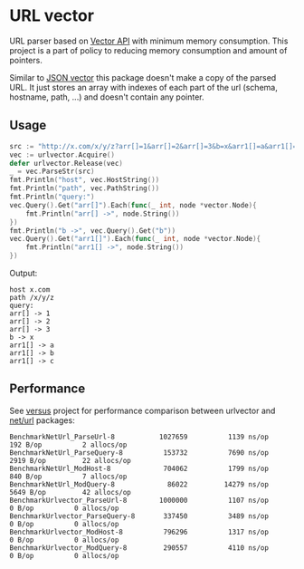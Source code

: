 # URL vector

URL parser based on [Vector API](https://github.com/koykov/vector) with minimum memory consumption.
This project is a part of policy to reducing memory consumption and amount of pointers.

Similar to [JSON vector](https://github.com/koykov/jsonvector) this package doesn't make a copy of the parsed URL.
It just stores an array with indexes of each part of the url (schema, hostname, path, ...) and doesn't contain any pointer.

## Usage

```go
src := "http://x.com/x/y/z?arr[]=1&arr[]=2&arr[]=3&b=x&arr1[]=a&arr1[]=b&arr1[]=c"
vec := urlvector.Acquire()
defer urlvector.Release(vec)
_ = vec.ParseStr(src)
fmt.Println("host", vec.HostString())
fmt.Println("path", vec.PathString())
fmt.Println("query:")
vec.Query().Get("arr[]").Each(func(_ int, node *vector.Node){
    fmt.Println("arr[] ->", node.String())
})
fmt.Println("b ->", vec.Query().Get("b"))
vec.Query().Get("arr1[]").Each(func(_ int, node *vector.Node){
    fmt.Println("arr1[] ->", node.String())
})
```

Output:
```
host x.com
path /x/y/z
query:
arr[] -> 1
arr[] -> 2
arr[] -> 3
b -> x
arr1[] -> a
arr1[] -> b
arr1[] -> c
```

## Performance

See [versus](https://github.com/koykov/versus) project for performance comparison between urlvector and [net/url](https://golang.org/pkg/net/url/) packages:
```
BenchmarkNetUrl_ParseUrl-8        	 1027659	      1139 ns/op	     192 B/op	       2 allocs/op
BenchmarkNetUrl_ParseQuery-8      	  153732	      7690 ns/op	    2919 B/op	      22 allocs/op
BenchmarkNetUrl_ModHost-8         	  704062	      1799 ns/op	     840 B/op	       7 allocs/op
BenchmarkNetUrl_ModQuery-8        	   86022	     14279 ns/op	    5649 B/op	      42 allocs/op
BenchmarkUrlvector_ParseUrl-8     	 1000000	      1107 ns/op	       0 B/op	       0 allocs/op
BenchmarkUrlvector_ParseQuery-8   	  337450	      3489 ns/op	       0 B/op	       0 allocs/op
BenchmarkUrlvector_ModHost-8      	  796296	      1317 ns/op	       0 B/op	       0 allocs/op
BenchmarkUrlvector_ModQuery-8     	  290557	      4110 ns/op	       0 B/op	       0 allocs/op
```
